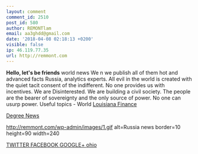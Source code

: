 ```yaml
---
layout: comment
comment_id: 2510
post_id: 580
author: REMONTlam
email: aa3ghdd@gmail.com
date: '2018-04-08 02:18:13 +0200'
visible: false
ip: 46.119.77.35
url: http://remmont.com
---
```

<b>Hello, let's be friends</b> 
world news We n we publish all of them hot and advanced facts Russia, analytics experts. All evil in the world is created with the quiet tacit consent of the indifferent. No one provides us with incentives. We are Disinterested. We are building a civil society. The people are the bearer of sovereignty and the only source of power. No one can usurp power. Useful topics - World <a href=http://Remmont.Com>Louisiana Finance</a> 
 
<a href=http://tablet.nef6.com>Degree News</a> 
 
<IMG>http://remmont.com/wp-admin/images/1.gif alt=Russia news border=10 height=90 width=240</IMG> 
 
<a href=https://twitter.com/remontkvartir> TWITTER </a> 
<a href=https://www.facebook.com/VDS-174632236640426/> FACEBOOK </a> 
<a href=https://plus.google.com/u/0/communities/113930522600358069331> GOOGLE+ </a> 
<a href=https://vk.com/public148745840>ohio</a>
